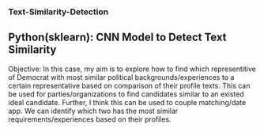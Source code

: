 ### Text-Similarity-Detection
## Python(sklearn): CNN Model to Detect Text Similarity

Objective: 
In this case, my aim is to explore how to find which representitive of Democrat with most similar political backgrounds/experiences to a certain representative based on comparison of their profile texts. 
This can be used for parties/organizations to find candidates similar to an existed ideal candidate.
Further, I think this can be used to couple matching/date app. 
We can identify which two has the most similar requirements/experiences based on their profiles.
